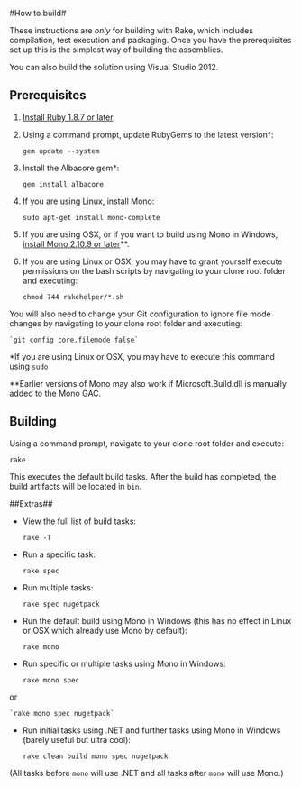#How to build#

These instructions are *only* for building with Rake, which includes compilation, test execution and packaging. Once you have the prerequisites set up this is the simplest way of building the assemblies.

You can also build the solution using Visual Studio 2012.

## Prerequisites ##

1. [Install Ruby 1.8.7 or later](http://www.ruby-lang.org/en/downloads/)
1. Using a command prompt, update RubyGems to the latest version*:

    `gem update --system`

1. Install the Albacore gem*:

    `gem install albacore`

1. If you are using Linux, install Mono:

    `sudo apt-get install mono-complete`

1. If you are using OSX, or if you want to build using Mono in Windows, [install Mono 2.10.9 or later](http://www.go-mono.com/mono-downloads/)**.

1. If you are using Linux or OSX, you may have to grant yourself execute permissions on the bash scripts by navigating to your clone root folder and executing:

    `chmod 744 rakehelper/*.sh`

 You will also need to change your Git configuration to ignore file mode changes by navigating to your clone root folder and executing:

    `git config core.filemode false`

*If you are using Linux or OSX, you may have to execute this command using `sudo`

**Earlier versions of Mono may also work if Microsoft.Build.dll is manually added to the Mono GAC.

## Building ##

Using a command prompt, navigate to your clone root folder and execute:

`rake`

This executes the default build tasks. After the build has completed, the build artifacts will be located in `bin`.

##Extras##

* View the full list of build tasks:

    `rake -T`

* Run a specific task:

    `rake spec`

* Run multiple tasks:

    `rake spec nugetpack`

* Run the default build using Mono in Windows (this has no effect in Linux or OSX which already use Mono by default):

    `rake mono`

* Run specific or multiple tasks using Mono in Windows:

	`rake mono spec`
 
 or

	`rake mono spec nugetpack`
	
* Run initial tasks using .NET and further tasks using Mono in Windows (barely useful but ultra cool):

    `rake clean build mono spec nugetpack`

 (All tasks before `mono` will use .NET and all tasks after `mono` will use Mono.)
